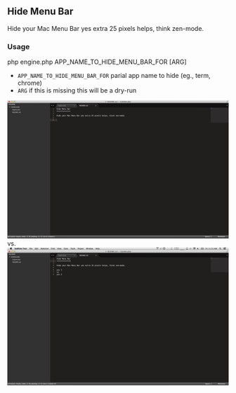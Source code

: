 ## Hide Menu Bar

Hide your Mac Menu Bar yes extra 25 pixels helps, think zen-mode.

### Usage
php engine.php APP_NAME_TO_HIDE_MENU_BAR_FOR [ARG]

- `APP_NAME_TO_HIDE_MENU_BAR_FOR` parial app name to hide (eg., term, chrome)
- `ARG` if this is missing this will be a dry-run
  

![No Menu Bar](no-menu-bar.png)
vs.
![With Menu Bar](menu-bar.png)
